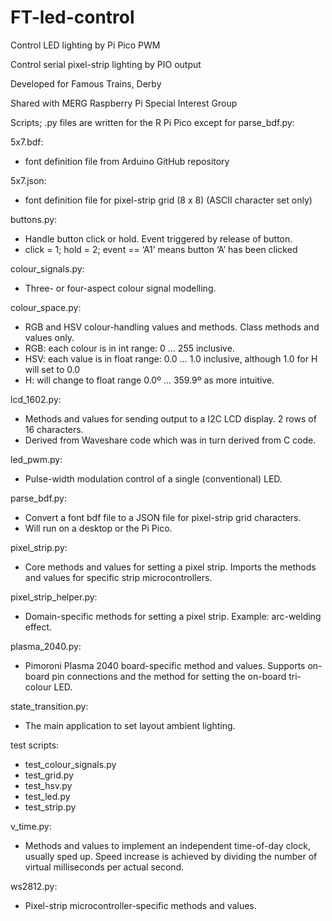 # FT-led-control
Control LED lighting by Pi Pico PWM

Control serial pixel-strip lighting by PIO output

Developed for Famous Trains, Derby

Shared with MERG Raspberry Pi Special Interest Group

Scripts; .py files are written for the R Pi Pico except for parse_bdf.py:

5x7.bdf: 
- font definition file from Arduino GitHub repository

5x7.json: 
- font definition file for pixel-strip grid (8 x 8) (ASCII character set only)

buttons.py: 
- Handle button click or hold. Event triggered by release of button.
- click = 1; hold = 2; event == ‘A1’ means button ‘A’ has been clicked

colour_signals.py: 
- Three- or four-aspect colour signal modelling.

colour_space.py: 
- RGB and HSV colour-handling values and methods. Class methods and values only.
- RGB: each colour is in int range: 0 … 255 inclusive.
- HSV: each value is in float range: 0.0 … 1.0 inclusive, although 1.0 for H will set to 0.0
- H: will change to float range 0.0º … 359.9º as more intuitive.

lcd_1602.py: 
- Methods and values for sending output to a I2C LCD display. 2 rows of 16 characters.
- Derived from Waveshare code which was in turn derived from C code.

led_pwm.py: 
- Pulse-width modulation control of a single (conventional) LED.

parse_bdf.py: 
- Convert a font bdf file to a JSON file for pixel-strip grid characters.
- Will run on a desktop or the Pi Pico.

pixel_strip.py: 
- Core methods and values for setting a pixel strip.
Imports the methods and values for specific strip microcontrollers.

pixel_strip_helper.py: 
- Domain-specific methods for setting a pixel strip. Example: arc-welding effect.

plasma_2040.py: 
- Pimoroni Plasma 2040 board-specific method and values.
Supports on-board pin connections and the method for setting the on-board tri-colour LED.

state_transition.py: 
- The main application to set layout ambient lighting.

test scripts:
- test_colour_signals.py
- test_grid.py
- test_hsv.py
- test_led.py
- test_strip.py

v_time.py: 
- Methods and values to implement an independent time-of-day clock, usually sped up.
Speed increase is achieved by dividing the number of virtual milliseconds per actual second.

ws2812.py: 
- Pixel-strip microcontroller-specific methods and values.

